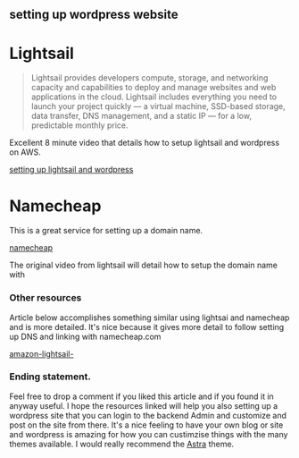 ## setting up wordpress website

# Lightsail

> Lightsail provides developers compute, storage, and networking capacity and capabilities to deploy and manage websites and web applications in the cloud. Lightsail includes everything you need to launch your project quickly — a virtual machine, SSD-based storage, data transfer, DNS management, and a static IP — for a low, predictable monthly price.


Excellent 8 minute video that details how to setup lightsail and wordpress on AWS.

[setting up lightsail and wordpress](https://www.youtube.com/watch?v=upZOhKhefAs&ab_channel=AmazonWebServices)


# Namecheap

This is a great service for setting up a domain name.

[namecheap](https://www.namecheap.com/)

The original video from lightsail will detail how to setup the domain name with 

### Other resources

Article below accomplishes something similar using lightsai and namecheap and is more detailed. It's nice because it gives more detail to follow setting up DNS and linking with namecheap.com

[amazon-lightsail-](https://medium.com/@JoshuaTheMiller/creating-a-simple-website-with-a-custom-domain-on-amazon-lightsail-docker-86600f19273)


### Ending statement.

Feel free to drop a comment if you liked this article and if you found it in anyway useful. I hope the resources linked will help you also setting up a wordpress site that you can login to the backend Admin and customize and post on the site from there. It's a nice feeling to have your own blog or site and wordpress is amazing for how you can custimzise things with the many themes available. I would really recommend the [Astra](https://wpastra.com/) theme. 